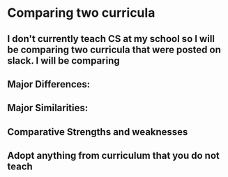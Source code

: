 
# Comparing two curricula

## I don't currently teach CS at my school so I will be comparing two curricula that were posted on slack. I will be comparing 


## Major Differences: 

## Major Similarities: 

## Comparative Strengths and weaknesses 

## Adopt anything from curriculum that you do not teach 
